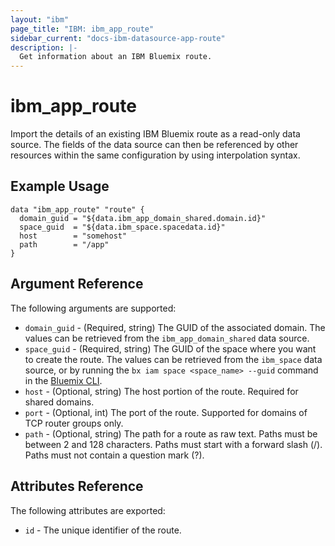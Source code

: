 ```yaml
---
layout: "ibm"
page_title: "IBM: ibm_app_route"
sidebar_current: "docs-ibm-datasource-app-route"
description: |-
  Get information about an IBM Bluemix route.
---
```


# ibm\_app_route

Import the details of an existing IBM Bluemix route as a read-only data source. The fields of the data source can then be referenced by other resources within the same configuration by using interpolation syntax. 

## Example Usage

```hcl
data "ibm_app_route" "route" {
  domain_guid = "${data.ibm_app_domain_shared.domain.id}"
  space_guid  = "${data.ibm_space.spacedata.id}"
  host        = "somehost"
  path        = "/app"
}
```

## Argument Reference

The following arguments are supported:

* `domain_guid` - (Required, string) The GUID of the associated domain. The values can be retrieved from the `ibm_app_domain_shared` data source.
* `space_guid` - (Required, string) The GUID of the space where you want to create the route. The values can be retrieved from the `ibm_space` data source, or by running the `bx iam space <space_name> --guid` command in the [Bluemix CLI](https://console.ng.bluemix.net/docs/cli/reference/bluemix_cli/index.html#getting-started).
* `host` - (Optional, string) The host portion of the route. Required for shared domains.
* `port` - (Optional, int) The port of the route. Supported for domains of TCP router groups only.
* `path` - (Optional, string) The path for a route as raw text. Paths must be between 2 and 128 characters. Paths must start with a forward slash (/). Paths must not contain a question mark (?).


## Attributes Reference

The following attributes are exported:

* `id` - The unique identifier of the route.  

